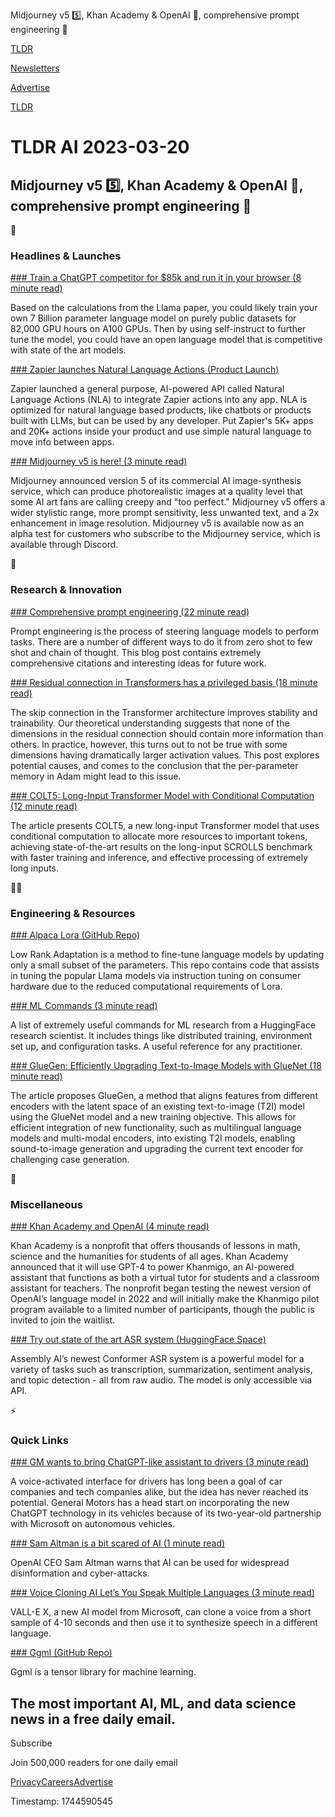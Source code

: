 Midjourney v5 5️⃣, Khan Academy & OpenAI 🎒, comprehensive prompt engineering 📜

[TLDR](/)

[Newsletters](/newsletters)

[Advertise](https://advertise.tldr.tech/)

[TLDR](/)

# TLDR AI 2023-03-20

## Midjourney v5 5️⃣, Khan Academy & OpenAI 🎒, comprehensive prompt engineering 📜

🚀

### Headlines & Launches

[### Train a ChatGPT competitor for $85k and run it in your browser (8 minute read)](https://simonwillison.net/2023/Mar/17/beat-chatgpt-in-a-browser/?utm_source=tldrai)

Based on the calculations from the Llama paper, you could likely train your own 7 Billion parameter language model on purely public datasets for 82,000 GPU hours on A100 GPUs. Then by using self-instruct to further tune the model, you could have an open language model that is competitive with state of the art models.

[### Zapier launches Natural Language Actions (Product Launch)](https://zapier.com/l/natural-language-actions?utm_source=tldrai)

Zapier launched a general purpose, AI-powered API called Natural Language Actions (NLA) to integrate Zapier actions into any app. NLA is optimized for natural language based products, like chatbots or products built with LLMs, but can be used by any developer. Put Zapier's 5K+ apps and 20K+ actions inside your product and use simple natural language to move info between apps.

[### Midjourney v5 is here! (3 minute read)](https://www.digitaltrends.com/computing/midjourney-v5-language-model-adds-realism-to-human-hands/?utm_source=tldrai)

Midjourney announced version 5 of its commercial AI image-synthesis service, which can produce photorealistic images at a quality level that some AI art fans are calling creepy and "too perfect." Midjourney v5 offers a wider stylistic range, more prompt sensitivity, less unwanted text, and a 2x enhancement in image resolution. Midjourney v5 is available now as an alpha test for customers who subscribe to the Midjourney service, which is available through Discord.

🧠

### Research & Innovation

[### Comprehensive prompt engineering (22 minute read)](https://lilianweng.github.io/posts/2023-03-15-prompt-engineering/?utm_source=tldrai)

Prompt engineering is the process of steering language models to perform tasks. There are a number of different ways to do it from zero shot to few shot and chain of thought. This blog post contains extremely comprehensive citations and interesting ideas for future work.

[### Residual connection in Transformers has a privileged basis (18 minute read)](https://transformer-circuits.pub/2023/privileged-basis/index.html?utm_source=tldrai)

The skip connection in the Transformer architecture improves stability and trainability. Our theoretical understanding suggests that none of the dimensions in the residual connection should contain more information than others. In practice, however, this turns out to not be true with some dimensions having dramatically larger activation values. This post explores potential causes, and comes to the conclusion that the per-parameter memory in Adam might lead to this issue.

[### COLT5: Long-Input Transformer Model with Conditional Computation (12 minute read)](https://arxiv.org/abs/2303.09752?utm_source=tldrai)

The article presents COLT5, a new long-input Transformer model that uses conditional computation to allocate more resources to important tokens, achieving state-of-the-art results on the long-input SCROLLS benchmark with faster training and inference, and effective processing of extremely long inputs.

👨‍💻

### Engineering & Resources

[### Alpaca Lora (GitHub Repo)](https://github.com/tloen/alpaca-lora?utm_source=tldrai)

Low Rank Adaptation is a method to fine-tune language models by updating only a small subset of the parameters. This repo contains code that assists in tuning the popular Llama models via instruction tuning on consumer hardware due to the reduced computational requirements of Lora.

[### ML Commands (3 minute read)](https://www.craft.do/s/WaF8mlClNnheaM?utm_source=tldrai)

A list of extremely useful commands for ML research from a HuggingFace research scientist. It includes things like distributed training, environment set up, and configuration tasks. A useful reference for any practitioner.

[### GlueGen: Efficiently Upgrading Text-to-Image Models with GlueNet (18 minute read)](https://arxiv.org/abs/2303.10056?utm_source=tldrai)

The article proposes GlueGen, a method that aligns features from different encoders with the latent space of an existing text-to-image (T2I) model using the GlueNet model and a new training objective. This allows for efficient integration of new functionality, such as multilingual language models and multi-modal encoders, into existing T2I models, enabling sound-to-image generation and upgrading the current text encoder for challenging case generation.

🎁

### Miscellaneous

[### Khan Academy and OpenAI (4 minute read)](https://openai.com/customer-stories/khan-academy?utm_source=tldrai)

Khan Academy is a nonprofit that offers thousands of lessons in math, science and the humanities for students of all ages. Khan Academy announced that it will use GPT-4 to power Khanmigo, an AI-powered assistant that functions as both a virtual tutor for students and a classroom assistant for teachers. The nonprofit began testing the newest version of OpenAI’s language model in 2022 and will initially make the Khanmigo pilot program available to a limited number of participants, though the public is invited to join the waitlist.

[### Try out state of the art ASR system (HuggingFace Space)](https://huggingface.co/spaces/RamAnanth1/conformer-asr?utm_source=tldrai)

Assembly AI’s newest Conformer ASR system is a powerful model for a variety of tasks such as transcription, summarization, sentiment analysis, and topic detection - all from raw audio. The model is only accessible via API.

⚡️

### Quick Links

[### GM wants to bring ChatGPT-like assistant to drivers (3 minute read)](https://www.semafor.com/article/03/10/2023/gm-wants-to-bring-chatgpt-like-assistant-to-drivers?utm_source=tldrai)

A voice-activated interface for drivers has long been a goal of car companies and tech companies alike, but the idea has never reached its potential. General Motors has a head start on incorporating the new ChatGPT technology in its vehicles because of its two-year-old partnership with Microsoft on autonomous vehicles.

[### Sam Altman is a bit scared of AI (1 minute read)](https://www.theguardian.com/technology/2023/mar/17/openai-sam-altman-artificial-intelligence-warning-gpt4?utm_source=tldrai)

OpenAI CEO Sam Altman warns that AI can be used for widespread disinformation and cyber-attacks.

[### Voice Cloning AI Let’s You Speak Multiple Languages (3 minute read)](https://www.freethink.com/robots-ai/voice-cloning?utm_source=tldrai)

VALL-E X, a new AI model from Microsoft, can clone a voice from a short sample of 4-10 seconds and then use it to synthesize speech in a different language.

[### Ggml (GitHub Repo)](https://github.com/ggerganov/ggml?utm_source=tldrai)

Ggml is a tensor library for machine learning.

## The most important AI, ML, and data science news in a free daily email.

Subscribe

Join 500,000 readers for one daily email

[Privacy](/privacy)[Careers](https://jobs.ashbyhq.com/tldr.tech)[Advertise](/ai/advertise)

Timestamp: 1744590545